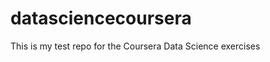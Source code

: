 datasciencecoursera
===================

This is my test repo for the Coursera Data Science exercises
